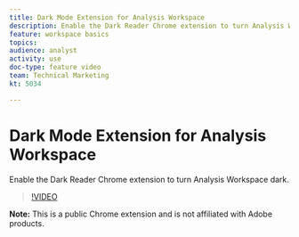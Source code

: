 ```yaml
---
title: Dark Mode Extension for Analysis Workspace
description: Enable the Dark Reader Chrome extension to turn Analysis Workspace dark.
feature: workspace basics
topics: 
audience: analyst
activity: use
doc-type: feature video
team: Technical Marketing
kt: 5034

---
```


# Dark Mode Extension for Analysis Workspace

Enable the Dark Reader Chrome extension to turn Analysis Workspace dark.

>[!VIDEO](https://video.tv.adobe.com/v/33774/?quality=12)

**Note:** This is a public Chrome extension and is not affiliated with Adobe products.
